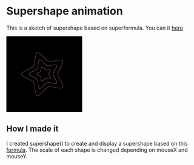 # Supershape animation
This is a sketch of supershape based on superformula. You can it [here](https://en.wikipedia.org/wiki/Superformula)

<img src="./gif.gif" width=200 height =200>

## How I made it
I created supershape() to create and display a supershape based on this [formula](https://en.wikipedia.org/wiki/Superformula). The scale of each shape is changed depending on mouseX and mouseY.
